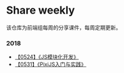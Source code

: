 # Share weekly
该仓库为前端组每周的分享课件，每周定期更新。

### 2018
- [【0524】《JS模块化开发》](/201805/js模块化.pdf)
- [【0531】《PixiJS入门与实践》](/201805/PixiJS入门与实践.pdf)
